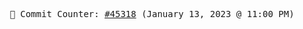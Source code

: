 <p align="center">
    <samp>
        📮 Commit Counter: <a href="https://github.com/Javascript-void0/Javascript-void0/commits/main">#45318</a> (January 13, 2023 @ 11:00 PM)
    </samp>
</p>